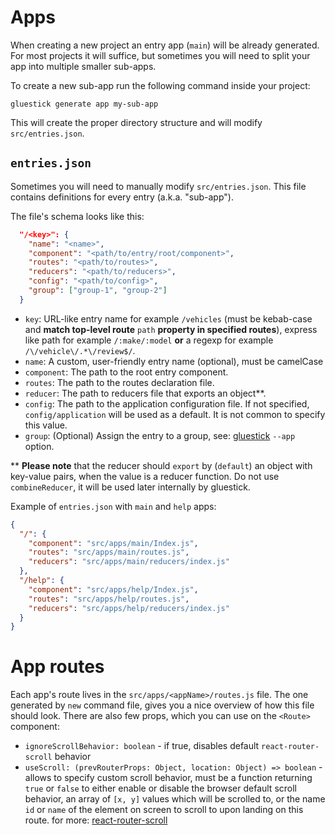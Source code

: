 # Apps
When creating a new project an entry app (`main`) will be already generated.
For most projects it will suffice, but sometimes you will need to split your app
into multiple smaller sub-apps.

To create a new sub-app run the following command inside your project:
```
gluestick generate app my-sub-app
```

This will create the proper directory structure and will modify `src/entries.json`.

## `entries.json`
Sometimes you will need to manually modify `src/entries.json`.
This file contains definitions for every entry (a.k.a. "sub-app").

The file's schema looks like this:

```json
  "/<key>": {
    "name": "<name>",
    "component": "<path/to/entry/root/component>",
    "routes": "<path/to/routes>",
    "reducers": "<path/to/reducers>",
    "config": "<path/to/config>",
    "group": ["group-1", "group-2"]
  }
```

- `key`: URL-like entry name for example `/vehicles` (must be kebab-case and __match top-level route__ `path` __property in specified routes__),
  express like path for example `/:make/:model` __or__ a regexp for example `/\/vehicle\/.*\/review$/`.
- `name`: A custom, user-friendly entry name (optional), must be camelCase
- `component`: The path to the root entry component.
- `routes`: The path to the routes declaration file.
- `reducer`: The path to reducers file that exports an object**.
- `config`: The path to the application configuration file. If not specified, `config/application` will be used as a default. It is not common to specify this value.
- `group`: (Optional) Assign the entry to a group, see: [gluestick](../packages/gluestick/README.md) `--app` option.

** **Please note** that the reducer should `export` by (`default`) an object with key-value pairs,
when the value is a reducer function. Do not use `combineReducer`, it will be used later internally
by gluestick.

Example of `entries.json` with `main` and `help` apps:

```json
{
  "/": {
    "component": "src/apps/main/Index.js",
    "routes": "src/apps/main/routes.js",
    "reducers": "src/apps/main/reducers/index.js"
  },
  "/help": {
    "component": "src/apps/help/Index.js",
    "routes": "src/apps/help/routes.js",
    "reducers": "src/apps/help/reducers/index.js"
  }
}
```

# App routes
Each app's route lives in the `src/apps/<appName>/routes.js` file. The one generated by `new` command file, gives you a nice overview of how this file should look. There are also few props, which you can use on the `<Route>` component:
* `ignoreScrollBehavior: boolean` - if true, disables default `react-router-scroll` behavior
* `useScroll: (prevRouterProps: Object, location: Object) => boolean` - allows to specify custom scroll behavior, must be a function returning `true` or `false` to either enable or disable the browser default scroll behavior, an array of `[x, y]` values which will be scrolled to, or the name `id` or `name` of the element on screen to scroll to upon landing on this route. for more: [react-router-scroll](https://github.com/taion/react-router-scroll#custom-scroll-behavior)
